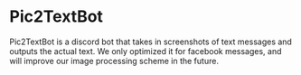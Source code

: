 # Pic2TextBot
Pic2TextBot is a discord bot that takes in screenshots of text messages and outputs the actual text. We only optimized it for facebook messages, and will improve our image processing scheme in the future. 
